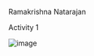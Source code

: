 Ramakrishna Natarajan

Activity 1

![image](https://user-images.githubusercontent.com/55057578/190285520-f01440e0-7070-4f25-9584-f8a92b6adff1.png)
